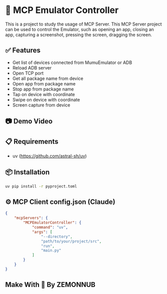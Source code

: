 # 🤖 MCP Emulator Controller

This is a project to study the usage of MCP Server. This MCP Server project can be used to control the Emulator, such as opening an app, closing an app, capturing a screenshot, pressing the screen, dragging the screen.

## ✅ Features

- Get list of devices connected from MumuEmulator or ADB
- Reload ADB server
- Open TCP port
- Get all package name from device
- Open app from package name
- Stop app from package name
- Tap on device with coordinate
- Swipe on device with coordinate
- Screen capture from device

## 📷 Demo Video


## 📋 Requirements

- uv (https://github.com/astral-sh/uv)

## 📦 Installation

```bash
uv pip install -r pyproject.toml
```

## ⚙️ MCP Client config.json (Claude)
```json
{
    "mcpServers": {
        "MCPEmulatorController": {
            "command": "uv",
            "args": [
                "--directory",
                "path/to/your/project/src",
                "run",
                "main.py"
            ]
        }
    }
}
```

## Make With 🤍 By ZEMONNUB